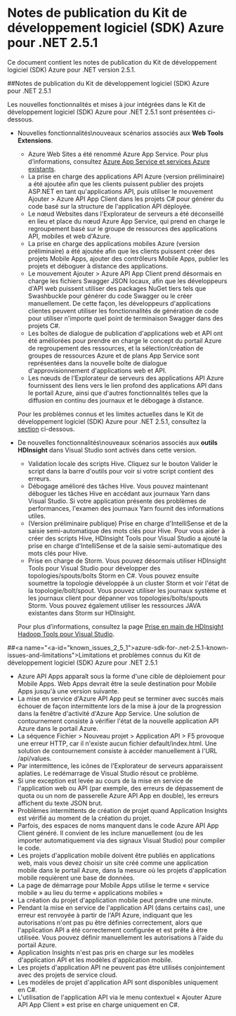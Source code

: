 <properties 
   pageTitle="Notes de publication du Kit de développement logiciel (SDK) Azure pour .NET 2.5.1" 
   description="Notes de publication du Kit de développement logiciel (SDK) Azure pour .NET 2.5.1" 
   services="app-service" 
   documentationCenter=".net,nodejs,java" 
   authors="Juliako" 
   manager="erikre" 
   editor=""/>

<tags
   ms.service="app-service"
   ms.devlang="multiple"
   ms.topic="article"
   ms.tgt_pltfrm="na"
   ms.workload="integration" 
   ms.date="10/10/2016"
   ms.author="juliako"/>



# <a name="azure-sdk-for-.net-2.5.1-release-notes"></a>Notes de publication du Kit de développement logiciel (SDK) Azure pour .NET 2.5.1

Ce document contient les notes de publication du Kit de développement logiciel (SDK) Azure pour .NET version 2.5.1. 

##<a name="azure-sdk-for-.net-2.5.1-release-notes"></a>Notes de publication du Kit de développement logiciel (SDK) Azure pour .NET 2.5.1

Les nouvelles fonctionnalités et mises à jour intégrées dans le Kit de développement logiciel (SDK) Azure pour .NET 2.5.1 sont présentées ci-dessous.

- Nouvelles fonctionnalités\nouveaux scénarios associés aux **Web Tools Extensions**. 

    - Azure Web Sites a été renommé Azure App Service. Pour plus d’informations, consultez [Azure App Service et services Azure existants](app-service-changes-existing-services.md).
    - La prise en charge des applications API Azure (version préliminaire) a été ajoutée afin que les clients puissent publier des projets ASP.NET en tant qu'applications API, puis utiliser le mouvement Ajouter > Azure API App Client dans les projets C# pour générer du code basé sur la structure de l'application API déployée. 
    - Le nœud Websites dans l'Explorateur de serveurs a été déconseillé en lieu et place du nœud Azure App Service, qui prend en charge le regroupement basé sur le groupe de ressources des applications API, mobiles et web d'Azure.
    - La prise en charge des applications mobiles Azure (version préliminaire) a été ajoutée afin que les clients puissent créer des projets Mobile Apps, ajouter des contrôleurs Mobile Apps, publier les projets et déboguer à distance des applications.
    - Le mouvement Ajouter > Azure API App Client prend désormais en charge les fichiers Swagger JSON locaux, afin que les développeurs d'API web puissent utiliser des packages NuGet tiers tels que Swashbuckle pour générer du code Swagger ou le créer manuellement. De cette façon, les développeurs d'applications clientes peuvent utiliser les fonctionnalités de génération de code pour utiliser n'importe quel point de terminaison Swagger dans des projets C#. 
    - Les boîtes de dialogue de publication d'applications web et API ont été améliorées pour prendre en charge le concept du portail Azure de regroupement des ressources, et la sélection/création de groupes de ressources Azure et de plans App Service sont représentées dans la nouvelle boîte de dialogue d'approvisionnement d'applications web et API. 
    - Les nœuds de l'Explorateur de serveurs des applications API Azure fournissent des liens vers le lien profond des applications API dans le portail Azure, ainsi que d'autres fonctionnalités telles que la diffusion en continu des journaux et le débogage à distance.

    Pour les problèmes connus et les limites actuelles dans le Kit de développement logiciel (SDK) Azure pour .NET 2.5.1, consultez la [section](app-service-release-notes.md#known_issues_2_5_1) ci-dessous.


- De nouvelles fonctionnalités\nouveaux scénarios associés aux **outils HDInsight** dans Visual Studio sont activés dans cette version. 
    - Validation locale des scripts Hive. Cliquez sur le bouton Valider le script dans la barre d'outils pour voir si votre script contient des erreurs. 
    - Débogage amélioré des tâches Hive. Vous pouvez maintenant déboguer les tâches Hive en accédant aux journaux Yarn dans Visual Studio. Si votre application présente des problèmes de performances, l'examen des journaux Yarn fournit des informations utiles.
    - (Version préliminaire publique) Prise en charge d'IntelliSense et de la saisie semi-automatique des mots clés pour Hive. Pour vous aider à créer des scripts Hive, HDInsight Tools pour Visual Studio a ajouté la prise en charge d'IntelliSense et de la saisie semi-automatique des mots clés pour Hive.
    - Prise en charge de Storm. Vous pouvez désormais utiliser HDInsight Tools pour Visual Studio pour développer des topologies/spouts/bolts Storm en C#. Vous pouvez ensuite soumettre la topologie développée à un cluster Storm et voir l'état de la topologie/bolt/spout. Vous pouvez utiliser les journaux système et les journaux client pour dépanner vos topologies/bolts/spouts Storm. Vous pouvez également utiliser les ressources JAVA existantes dans Storm sur HDInsight.
    
    Pour plus d’informations, consultez la page [Prise en main de HDInsight Hadoop Tools pour Visual Studio](hdinsight-hadoop-visual-studio-tools-get-started.md).



##<a name="<a-id="known_issues_2_5_1"></a>azure-sdk-for-.net-2.5.1-known-issues-and-limitations"></a><a id="known_issues_2_5_1"></a>Limitations et problèmes connus du Kit de développement logiciel (SDK) Azure pour .NET 2.5.1

- Azure API Apps apparaît sous la forme d'une cible de déploiement pour Mobile Apps. Web Apps devrait être la seule destination pour Mobile Apps jusqu'à une version suivante. 
- La mise en service d'Azure API App peut se terminer avec succès mais échouer de façon intermittente lors de la mise à jour de la progression dans la fenêtre d'activité d'Azure App Service. Une solution de contournement consiste à vérifier l'état de la nouvelle application API Azure dans le portail Azure. 
- La séquence Fichier > Nouveau projet > Application API > F5 provoque une erreur HTTP, car il n'existe aucun fichier default/index.html. Une solution de contournement consiste à accéder manuellement à l'URL /api/values. 
- Par intermittence, les icônes de l'Explorateur de serveurs apparaissent aplaties. Le redémarrage de Visual Studio résout ce problème. 
- Si une exception est levée au cours de la mise en service de l'application web ou API (par exemple, des erreurs de dépassement de quota ou un nom de passerelle Azure API App en double), les erreurs affichent du texte JSON brut. 
- Problèmes intermittents de création de projet quand Application Insights est vérifié au moment de la création du projet.
- Parfois, des espaces de noms manquent dans le code Azure API App Client généré. Il convient de les inclure manuellement (ou de les importer automatiquement via des signaux Visual Studio) pour compiler le code. 
- Les projets d'application mobile doivent être publiés en applications web, mais vous devez choisir un site créé comme une application mobile dans le portail Azure, dans la mesure où les projets d'application mobile requièrent une base de données. 
- La page de démarrage pour Mobile Apps utilise le terme « service mobile » au lieu du terme « applications mobiles » 
- La création du projet d'application mobile peut prendre une minute. 
- Pendant la mise en service de l'application API (dans certains cas), une erreur est renvoyée à partir de l'API Azure, indiquant que les autorisations n'ont pas pu être définies correctement, alors que l'application API a été correctement configurée et est prête à être utilisée. Vous pouvez définir manuellement les autorisations à l'aide du portail Azure.
- Application Insights n'est pas pris en charge sur les modèles d'application API et les modèles d'application mobile.
- Les projets d'application API ne peuvent pas être utilisés conjointement avec des projets de service cloud.
- Les modèles de projet d'application API sont disponibles uniquement en C#.
- L'utilisation de l'application API via le menu contextuel « Ajouter Azure API App Client » est prise en charge uniquement en C#.

 



<!--HONumber=Oct16_HO2-->


